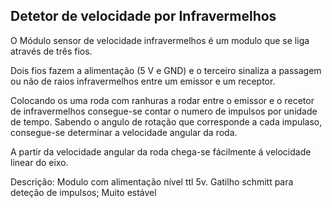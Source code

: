 ## Detetor de velocidade por Infravermelhos





O Módulo sensor de velocidade infravermelhos é um modulo que se liga através de três fios.

Dois fios fazem a alimentação (5 V e GND) e o terceiro sinaliza a passagem ou não de raios infravermelhos entre um emissor e um receptor.

Colocando os uma roda com ranhuras a rodar entre o emissor e o recetor de infravermelhos consegue-se contar o numero de impulsos por unidade de tempo. Sabendo o angulo de rotação que corresponde a cada impulaso, consegue-se determinar a velocidade angular da roda.

A partir da velocidade angular da roda chega-se fácilmente á velocidade linear do eixo.

  Descrição:
    Modulo com alimentação nível ttl 5v.
    Gatilho schmitt para deteção de impulsos;
    Muito estável
